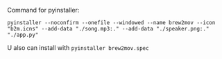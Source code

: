 Command for pyinstaller:
```
pyinstaller --noconfirm --onefile --windowed --name brew2mov --icon "b2m.icns" --add-data "./song.mp3:." --add-data "./speaker.png:."  "./app.py"
```

U also can install with `pyinstaller brew2mov.spec`
